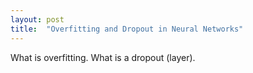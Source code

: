 ```yaml
---
layout: post
title:  "Overfitting and Dropout in Neural Networks"
---
```


What is overfitting. What is a dropout (layer).
